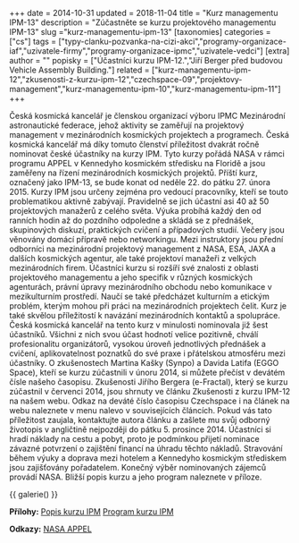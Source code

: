 +++
date = 2014-10-31
updated = 2018-11-04
title = "Kurz managementu IPM-13"
description = "Zúčastněte se kurzu projektového managementu IPM-13"
slug ="kurz-managementu-ipm-13"
[taxonomies]
categories = ["cs"]
tags = ["typy-clanku-pozvanka-na-cizi-akci","programy-organizace-iaf","uzivatele-firmy","programy-organizace-ipmc","uzivatele-vedci"]
[extra]
author = ""
popisky = ["Účastníci kurzu IPM-12.","Jiří Berger před budovou Vehicle Assembly Building."]
related = ["kurz-managementu-ipm-12","zkusenosti-z-kurzu-ipm-12","czechspace-09","projektovy-management","kurz-managementu-ipm-10","kurz-managementu-ipm-11"]
+++

Česká kosmická kancelář je členskou organizací výboru IPMC Mezinárodní astronautické federace, jehož aktivity se zaměřují na projektový management v mezinárodních kosmických projektech a programech. Česká kosmická kancelář má díky tomuto členství příležitost dvakrát ročně nominovat české účastníky na kurzy IPM. Tyto kurzy pořádá NASA v rámci programu APPEL v Kennedyho kosmickém středisku na Floridě a jsou zaměřeny na řízení mezinárodních kosmických projektů. Příští kurz, označený jako IPM-13, se bude konat od neděle 22. do pátku 27. února 2015. Kurzy IPM jsou určeny zejména pro vedoucí pracovníky, kteří se touto problematikou aktivně zabývají. Pravidelně se jich účastní asi 40 až 50 projektových manažerů z celého světa. Výuka probíhá každý den od ranních hodin až do pozdního odpoledne a skládá se z přednášek, skupinových diskuzí, praktických cvičení a případových studií. Večery jsou věnovány domácí přípravě nebo networkingu. Mezi instruktory jsou přední odborníci na mezinárodní projektový management z NASA, ESA, JAXA a dalších kosmických agentur, ale také projektoví manažeři z velkých mezinárodních firem. Účastníci kurzu si rozšíří své znalosti z oblasti projektového managementu a jeho specifik v různých kosmických agenturách, právní úpravy mezinárodního obchodu nebo komunikace v mezikulturním prostředí. Naučí se také předcházet kulturním a etickým problém, kterým mohou při práci na mezinárodních projektech čelit. Kurz je také skvělou příležitostí k navázání mezinárodních kontaktů a spolupráce. Česká kosmická kancelář na tento kurz v minulosti nominovala již šest účastníků. Všichni z nich svou účast hodnotí velice pozitivně, chválí profesionalitu organizátorů, vysokou úroveň jednotlivých přednášek a cvičení, aplikovatelnost poznatků do své praxe i přátelskou atmosféru mezi účastníky. O zkušenostech Martina Kašky (Synpo) a Davida Latifa (EGGO Space), kteří se kurzu zúčastnili v únoru 2014, si můžete přečíst v devátém čísle našeho časopisu. Zkušenosti Jiřího Bergera (e-Fractal), který se kurzu zúčastnil v červenci 2014, jsou shrnuty ve článku Zkušenosti z kurzu IPM-12 na našem webu. Odkaz na deváté číslo časopisu Czechspace i na článek na webu naleznete v menu nalevo v souvisejících článcích. Pokud vás tato příležitost zaujala, kontaktujte autora článku a zašlete mu svůj odborný životopis v angličtině nejpozději do pátku 5. prosince 2014. Účastníci si hradí náklady na cestu a pobyt, proto je podmínkou přijetí nominace závazné potvrzení o zajištění financí na úhradu těchto nákladů. Stravování během výuky a doprava mezi hotelem a Kennedyho kosmickým střediskem jsou zajišťovány pořadatelem. Konečný výběr nominovaných zájemců provádí NASA. Bližší popis kurzu a jeho program naleznete v příloze.

{{ galerie() }}

**Přílohy:**
[Popis kurzu IPM]
[Program kurzu IPM]

[Popis kurzu IPM]: ipm_course_description_0.pdf
[Program kurzu IPM]: ipm_13_draft_agenda_08_oct_2014.pdf

**Odkazy:**
[NASA APPEL]

[NASA APPEL]: http://appel.nasa.gov/
